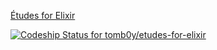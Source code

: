[Études for Elixir](http://chimera.labs.oreilly.com/books/1234000001642/index.html)

[ ![Codeship Status for tomb0y/etudes-for-elixir](https://app.codeship.com/projects/ba1ba430-ff37-0134-cf41-5eb1dd69f48f/status?branch=master)](https://app.codeship.com/projects/212314)
